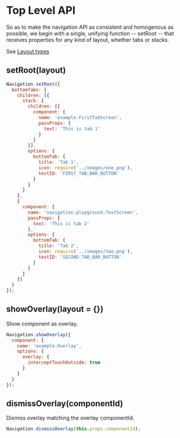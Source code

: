 # Top Level API

So as to make the navigation API as consistent and homogenous as possible, we begin with a single, unifying function -- setRoot -- that receives properties for any kind of layout, whether tabs or stacks.

See [Layout types](docs/layout-types)


## setRoot(layout)

```js
Navigation.setRoot({
  bottomTabs: {
    children: [{
      stack: {
        children: [{
          component: {
            name: 'example.FirstTabScreen',
            passProps: {
              text: 'This is tab 1'
            }
          }
        }],
        options: {
          bottomTab: {
            title: 'Tab 1',
            icon: require('../images/one.png'),
            testID: 'FIRST_TAB_BAR_BUTTON'
          }
        }
      }
    },
    {
      component: {
        name: 'navigation.playground.TextScreen',
        passProps: {
          text: 'This is tab 2'
        },
        options: {
          bottomTab: {
            title: 'Tab 2',
            icon: require('../images/two.png'),
            testID: 'SECOND_TAB_BAR_BUTTON'
          }
        }
      }
    }]
  }
});
```

## showOverlay(layout = {})

Show component as overlay.

```js
Navigation.showOverlay({
  component: {
    name: 'example.Overlay',
    options: {
      overlay: {
        interceptTouchOutside: true
      }
    }
  }
});
```

## dismissOverlay(componentId)

Dismiss overlay matching the overlay componentId.

```js
Navigation.dismissOverlay(this.props.componentId);
```


<!-- ## handleDeepLink(params = {})

Trigger a deep link within the app. See [deep links](https://wix.github.io/react-native-navigation/#/deep-links) for more details about how screens can listen for deep link events.

```js
Navigation.handleDeepLink({
  link: 'link/in/any/format',
  payload: '' // (optional) Extra payload with deep link
});
``` -->

<!-- ## registerScreen(screenID, generator)

This is an internal function you probably don't want to use directly. If your screen components extend `Screen` directly (`import { Screen } from 'react-native-navigation'`), you can register them directly with `registerScreen` instead of with `registerComponent`. The main benefit of using `registerComponent` is that it wraps your regular screen component with a `Screen` automatically.

```js
Navigation.registerScreen('example.AdvancedScreen', () => AdvancedScreen);
```

## getCurrentlyVisibleScreenId()

In some cases you might need the id of the currently visible screen. This method returns the unique id of the currently visible screen:
`const visibleScreenInstanceId = await Navigation.getCurrentlyVisibleScreenId()`
In order to have any use of this method, you'd need to map instanceId to screens your self. -->
